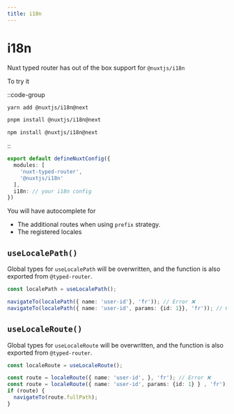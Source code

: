 ```yaml
---
title: i18n
---
```


# i18n

Nuxt typed router has out of the box support for `@nuxtjs/i18n`

To try it

::code-group
```bash [yarn]
yarn add @nuxtjs/i18n@next
```
```bash [pnpm]
pnpm install @nuxtjs/i18n@next
```
```bash [npm]
npm install @nuxtjs/i18n@next
```
::


```ts [nuxt.config.ts]
export default defineNuxtConfig({
  modules: [
    'nuxt-typed-router',
    '@nuxtjs/i18n'
  ],
  i18n: // your i18n config
})
```

You will have autocomplete for
- The additional routes when using `prefix` strategy.
- The registered locales


## `useLocalePath()`

Global types for `useLocalePath` will be overwritten, and the function is also exported from `@typed-router`.

```ts
const localePath = useLocalePath();

navigateTo(localePath({ name: 'user-id'}, 'fr')); // Error ❌
navigateTo(localePath({ name: 'user-id', params: {id: 1}}, 'fr')); // Good ✅
```


## `useLocaleRoute()`

Global types for `useLocaleRoute` will be overwritten, and the function is also exported from `@typed-router`.

```ts
const localeRoute = useLocaleRoute();

const route = localeRoute({ name: 'user-id', }, 'fr'); // Error ❌
const route = localeRoute({ name: 'user-id', params: {id: 1} } , 'fr'); // Good ✅
if (route) {
  navigateTo(route.fullPath);
}

```
